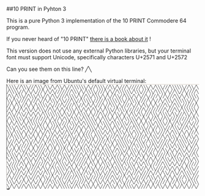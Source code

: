 ##10 PRINT in Pyhton 3

This is a pure Python 3 implementation of the 10 PRINT Commodere 64 program.

If you never heard of "10 PRINT" [there is a book about it](https://10print.org/) !

This version does not use any external Python libraries, but your terminal font must support Unicode, specifically characters U+2571 and U+2572

Can you see them on this line? &#9585;&#9586;

Here is an image from Ubuntu's default virtual terminal:
![Ubuntu virtual terminal screenshot](10print.png) 